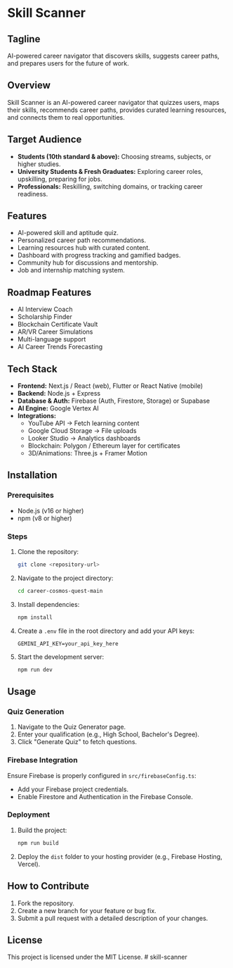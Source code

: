 # Skill Scanner

## Tagline
AI-powered career navigator that discovers skills, suggests career paths, and prepares users for the future of work.

## Overview
Skill Scanner is an AI-powered career navigator that quizzes users, maps their skills, recommends career paths, provides curated learning resources, and connects them to real opportunities.

## Target Audience
- **Students (10th standard & above):** Choosing streams, subjects, or higher studies.
- **University Students & Fresh Graduates:** Exploring career roles, upskilling, preparing for jobs.
- **Professionals:** Reskilling, switching domains, or tracking career readiness.

## Features
- AI-powered skill and aptitude quiz.
- Personalized career path recommendations.
- Learning resources hub with curated content.
- Dashboard with progress tracking and gamified badges.
- Community hub for discussions and mentorship.
- Job and internship matching system.

## Roadmap Features
- AI Interview Coach
- Scholarship Finder
- Blockchain Certificate Vault
- AR/VR Career Simulations
- Multi-language support
- AI Career Trends Forecasting

## Tech Stack
- **Frontend:** Next.js / React (web), Flutter or React Native (mobile)
- **Backend:** Node.js + Express
- **Database & Auth:** Firebase (Auth, Firestore, Storage) or Supabase
- **AI Engine:** Google Vertex AI
- **Integrations:**
  - YouTube API → Fetch learning content
  - Google Cloud Storage → File uploads
  - Looker Studio → Analytics dashboards
  - Blockchain: Polygon / Ethereum layer for certificates
  - 3D/Animations: Three.js + Framer Motion

## Installation

### Prerequisites
- Node.js (v16 or higher)
- npm (v8 or higher)

### Steps
1. Clone the repository:
   ```bash
   git clone <repository-url>
   ```
2. Navigate to the project directory:
   ```bash
   cd career-cosmos-quest-main
   ```
3. Install dependencies:
   ```bash
   npm install
   ```
4. Create a `.env` file in the root directory and add your API keys:
   ```env
   GEMINI_API_KEY=your_api_key_here
   ```
5. Start the development server:
   ```bash
   npm run dev
   ```

## Usage

### Quiz Generation
1. Navigate to the Quiz Generator page.
2. Enter your qualification (e.g., High School, Bachelor's Degree).
3. Click "Generate Quiz" to fetch questions.

### Firebase Integration
Ensure Firebase is properly configured in `src/firebaseConfig.ts`:
- Add your Firebase project credentials.
- Enable Firestore and Authentication in the Firebase Console.

### Deployment
1. Build the project:
   ```bash
   npm run build
   ```
2. Deploy the `dist` folder to your hosting provider (e.g., Firebase Hosting, Vercel).

## How to Contribute
1. Fork the repository.
2. Create a new branch for your feature or bug fix.
3. Submit a pull request with a detailed description of your changes.

## License
This project is licensed under the MIT License.
#   s k i l l - s c a n n e r  
 